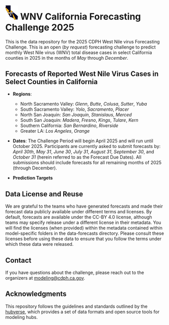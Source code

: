 # <img src="./media/WNVCA2025.png" alt="WNVCA Logo" width="40px">  WNV California Forecasting Challenge 2025 

This is the data repository for the 2025 CDPH West Nile virus Forecasting Challenge. This is an open (*by request*) forecasting challenge to predict monthly West Nile virus (WNV) total disease cases in select California counties in 2025 in the months of *May* through *December*.


## Forecasts of Reported West Nile Virus Cases in Select Counties in California

* **Regions**:
  * North Sacramento Valley: *Glenn*, *Butte*, *Colusa*, *Sutter*, *Yuba*
  * South Sacramento Valley: *Yolo*, *Sacramento*, *Placer*
  * North San Joaquin: *San Joaquin*, *Stanislaus*, *Merced*
  * South San Joaquin: *Madera*, *Fresno*, *Kings*, *Tulare*, *Kern*
  * Southern California: *San Bernardino*, *Riverside*
  * Greater LA: *Los Angeles*, *Orange*

* **Dates**: The Challenge Period will begin April 2025 and will run until October 2025. Participants are currently asked to submit forecasts by: *April 30th*, *May 31*, *June 30*, *July 31*, *August 31*, *September 30*, and *October 31* (herein referred to as the Forecast Due Dates). All submissions should include forecasts for all remaining months of 2025 (through December).

* **Prediction Targets**


## Data License and Reuse

We are grateful to the teams who have generated forecasts and made their forecast data publicly available under different terms and licenses. By default, forecasts are available under the CC-BY 4.0 license, although teams may specify release under a different license in their metadata. You will find the licenses (when provided) within the metadata contained within model-specific folders in the data-forecasts directory. Please consult these licenses before using these data to ensure that you follow the terms under which these data were released. 

## Contact

If you have questions about the challenge, please reach out to the organizers at modeling@cdph.ca.gov.
 
## Acknowledgments

This repository follows the guidelines and standards outlined by the [hubverse](https://hubdocs.readthedocs.io/en/latest/), which provides a set of data formats and open source tools for modeling hubs.

